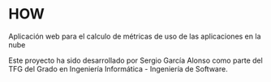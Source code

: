 HOW
===

Aplicación web para el calculo de métricas de uso de las aplicaciones en la nube

Este proyecto ha sido desarrollado por Sergio García Alonso como parte del TFG del Grado en Ingeniería Informática - Ingeniería de Software.
